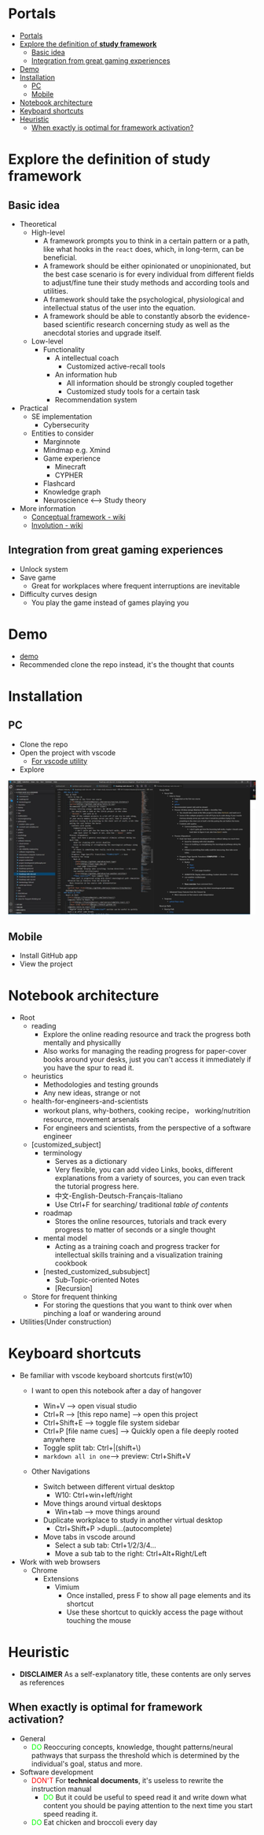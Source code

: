 # Portals
- [Portals](#portals)
- [Explore the definition of **study framework**](#explore-the-definition-of-study-framework)
  - [Basic idea](#basic-idea)
  - [Integration from great gaming experiences](#integration-from-great-gaming-experiences)
- [Demo](#demo)
- [Installation](#installation)
  - [PC](#pc)
  - [Mobile](#mobile)
- [Notebook architecture](#notebook-architecture)
- [Keyboard shortcuts](#keyboard-shortcuts)
- [Heuristic](#heuristic)
  - [When exactly is optimal for framework activation?](#when-exactly-is-optimal-for-framework-activation)


# Explore the definition of **study framework**
## Basic idea
- Theoretical
  - High-level 
    - A framework prompts you to think in a certain pattern or a path, like what hooks in the ```react``` does, which, in long-term, can be beneficial.
    - A framework should be either opinionated or unopinionated, but the best case scenario is for every individual from different fields to adjust/fine tune their study methods and according tools and utilities.
    - A framework should take the psychological, physiological and intellectual status of the user into the equation.
    - A framework should be able to constantly absorb the evidence-based scientific research concerning study as well as the anecdotal stories and upgrade itself.
  - Low-level
    - Functionality
      - A intellectual coach
        - Customized active-recall tools
      - An information hub
        - All information should be strongly coupled together
        - Customized study tools for a certain task
      - Recommendation system
- Practical
  - SE implementation
    - Cybersecurity
  - Entities to consider
    - Marginnote
    - Mindmap e.g. Xmind
    - Game experience
      - Minecraft
      - CYPHER
    - Flashcard
    - Knowledge graph
    - Neuroscience <--> Study theory
- More information
  - [Conceptual framework - wiki](https://en.wikipedia.org/wiki/Conceptual_framework)
  - [Involution - wiki](https://en.wikipedia.org/wiki/Involution_(mathematics))

## Integration from great gaming experiences
- Unlock system
- Save game
  - Great for workplaces where frequent interruptions are inevitable
- Difficulty curves design
  - You play the game instead of games playing you

# Demo
- [demo](https://warm-oasis-28882.herokuapp.com/)
- Recommended clone the repo instead, it's the thought that counts
# Installation
## PC
- Clone the repo
- Open the project with vscode
  - [For vscode utility](./software-industry/software-engineering/generic-tools/vscode.md)
- Explore

![Pansyass-bullshit](pansy-ass-bullshit.jpg)

## Mobile
- Install GitHub app
- View the project
# Notebook architecture
- Root
  - reading
    - Explore the online reading resource and track the  progress both mentally and physicallly
    - Also works for managing the reading progress for paper-cover books around your desks, just you can't access it immediately if you have the spur to read it.
  - heuristics     
    - Methodologies and testing grounds
    - Any new ideas, strange or not
  - health-for-engineers-and-scientists
    - workout plans, why-bothers, cooking recipe， working/nutrition resource, movement arsenals
    - For engineers and scientists, from the perspective of a software engineer
  - \[customized_subject\]
    - terminology
      - Serves as a dictionary
      - Very flexible, you can add video Links, books, different explanations from a variety of sources, you can even track the tutorial progress here.
      - 中文-English-Deutsch-Français-Italiano
      - Use Ctrl+F for searching/ traditional *table of contents*
    - roadmap 
      - Stores the online resources, tutorials and track every progress to matter of seconds or a single thought
    - mental model
      - Acting as a training coach and progress tracker for intellectual skills training and a visualization training cookbook
    - \[nested_customized_subsubject\]
      - Sub-Topic-oriented Notes
      - \[Recursion\]
  - Store for frequent thinking
    - For storing the questions that you want to think over when pinching a loaf or wandering around
- Utilities(Under construction)


# Keyboard shortcuts
- Be familiar with vscode keyboard shortcuts first(w10)
  - I want to open this notebook after a day of hangover
    - Win+V --> open visual studio
    - Ctrl+R --> \[this repo name\] --> open this project
    - Ctrl+Shift+E --> toggle file system sidebar
    - Ctrl+P \[file name cues\] --> Quickly open a file deeply rooted anywhere
    - Toggle split tab: Ctrl+|(shift+\\)
    - ```markdown all in one```--> preview: Ctrl+Shift+V

  - Other Navigations
    - Switch between different virtual desktop
      - W10: Ctrl+win+left/right
    - Move things around virtual desktops
      - Win+tab --> move things around
    - Duplicate workplace to study in another virtual desktop
      - Ctrl+Shift+P >dupli...(autocomplete) 
    - Move tabs in vscode around
      - Select a sub tab: Ctrl+1/2/3/4... 
      - Move a sub tab to the right: Ctrl+Alt+Right/Left
- Work with web browsers
  - Chrome
    - Extensions
      - Vimium
        - Once installed, press F to show all page elements and its shortcut
        - Use these shortcut to quickly access the page without touching the mouse

# Heuristic
- **DISCLAIMER** As a self-explanatory title, these contents are only serves as references
## When exactly is optimal for framework activation?
- General
  - <span style="color: lime">DO</span> Reoccuring concepts, knowledge, thought patterns/neural pathways that surpass the threshold which is determined by the individual's goal, status and more.
- Software development
  - <span style="color: red">DON'T</span> For **technical documents**, it's useless to rewrite the instruction manual 
    - <span style="color: lime">DO</span> But it could be useful to speed read it and write down what content you should be paying attention to the next time you start speed reading it.
  - <span style="color: lime">DO</span> Eat chicken and broccoli every day